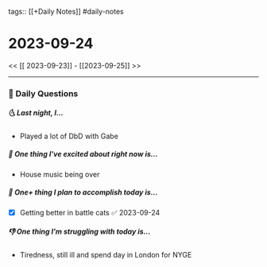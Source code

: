 tags:: [[+Daily Notes]] #daily-notes

# 2023-09-24

<< [[ 2023-09-23]] - [[2023-09-25]] >>

---
### 📅 Daily Questions
##### 🌜 Last night, I...
- Played a lot of DbD with Gabe

##### 🙌 One thing I've excited about right now is...
- House music being over

##### 🚀 One+ thing I plan to accomplish today is...
- [x] Getting better in battle cats ✅ 2023-09-24

##### 👎 One thing I'm struggling with today is...
- Tiredness, still ill and spend day in London for NYGE